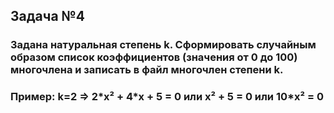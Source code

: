 ## Задача №4

### Задана натуральная степень k. Сформировать случайным образом список коэффициентов (значения от 0 до 100) многочлена и записать в файл многочлен степени k.
### Пример: k=2 => 2\*x² + 4\*x + 5 = 0 или x² + 5 = 0 или 10*x² = 0